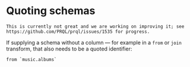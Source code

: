 # Quoting schemas

```admonish note
This is currently not great and we are working on improving it; see
https://github.com/PRQL/prql/issues/1535 for progress.
```

If supplying a schema without a column — for example in a `from` or `join`
transform, that also needs to be a quoted identifier:

```prql
from `music.albums`
```